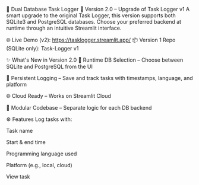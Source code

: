 📝 Dual Database Task Logger
🚀 Version 2.0 – Upgrade of Task Logger v1
A smart upgrade to the original Task Logger, this version supports both SQLite3 and PostgreSQL databases. Choose your preferred backend at runtime through an intuitive Streamlit interface.

🌐 Live Demo (v2): https://tasklogger.streamlit.app/
📦 Version 1 Repo (SQLite only): Task-Logger v1

✨ What's New in Version 2.0
🔄 Runtime DB Selection – Choose between SQLite and PostgreSQL from the UI

💾 Persistent Logging – Save and track tasks with timestamps, language, and platform

🌐 Cloud Ready – Works on Streamlit Cloud

🧩 Modular Codebase – Separate logic for each DB backend

⚙️ Features
Log tasks with:

Task name

Start & end time

Programming language used

Platform (e.g., local, cloud)

View task
